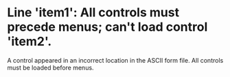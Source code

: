 
# Line 'item1': All controls must precede menus; can't load control 'item2'.

A control appeared in an incorrect location in the ASCII form file. All controls must be loaded before menus.

